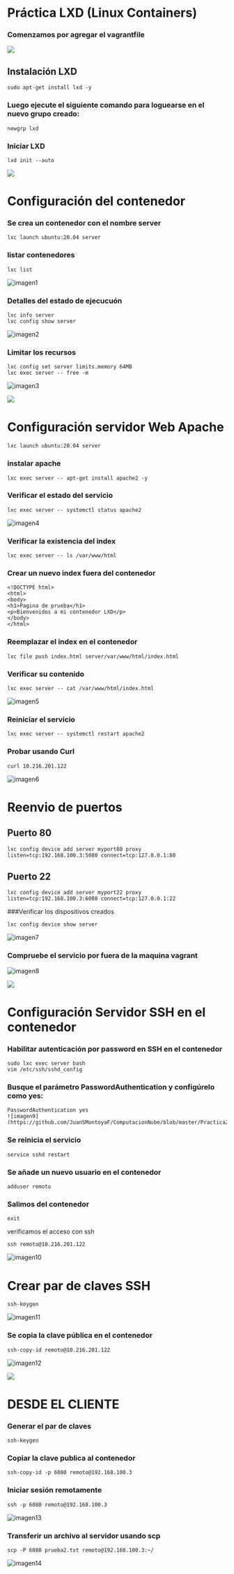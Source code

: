 # Práctica LXD (Linux Containers)

### Comenzamos por agregar el vagrantfile

![](https://i.imgur.com/XBDrYar.png)

## Instalación LXD
````
sudo apt-get install lxd -y
````
### Luego ejecute el siguiente comando para loguearse en el nuevo grupo creado:
````
newgrp lxd
````

### Iniciar LXD
````
lxd init --auto
````
![](https://i.imgur.com/XBDrYar.png)

# Configuración del contenedor
### Se crea un contenedor con el nombre server
````
lxc launch ubuntu:20.04 server
````
### listar contenedores
````
lxc list
````
![imagen1](https://github.com/JuanSMontoyaF/ComputacionNube/blob/master/Practica2_LXD/imagenes/imagen1.png)

### Detalles del estado de ejecucuón 
````
lxc info server
lxc config show server
````
![imagen2](https://github.com/JuanSMontoyaF/ComputacionNube/blob/master/Practica2_LXD/imagenes/imagen2.png)

### Limitar los recursos
```
lxc config set server limits.memory 64MB
lxc exec server -- free -m
```
![imagen3](https://github.com/JuanSMontoyaF/ComputacionNube/blob/master/Practica2_LXD/imagenes/imagen3.png)

![](https://i.imgur.com/XBDrYar.png)

# Configuración servidor Web Apache
````
lxc launch ubuntu:20.04 server
````

### instalar apache
````
lxc exec server -- apt-get install apache2 -y
````

### Verificar el estado del servicio
````
lxc exec server -- systemctl status apache2
````

![imagen4](https://github.com/JuanSMontoyaF/ComputacionNube/blob/master/Practica2_LXD/imagenes/imagen4.png)

### Verificar la existencia del index
````
lxc exec server -- ls /var/www/html
````

### Crear un nuevo index fuera del contenedor
```
<!DOCTYPE html>
<html>
<body>
<h1>Pagina de prueba</h1>
<p>Bienvenidos a mi contenedor LXD</p>
</body>
</html>
```
### Reemplazar el index en el contenedor
````
lxc file push index.html server/var/www/html/index.html
````

### Verificar su contenido
````
lxc exec server -- cat /var/www/html/index.html
````

![imagen5](https://github.com/JuanSMontoyaF/ComputacionNube/blob/master/Practica2_LXD/imagenes/imagen5.png)

### Reiniciar el servicio
````
lxc exec server -- systemctl restart apache2
````

### Probar usando Curl
````
curl 10.216.201.122
````

![imagen6](https://github.com/JuanSMontoyaF/ComputacionNube/blob/master/Practica2_LXD/imagenes/imagen6.png)

# Reenvio de puertos 
## Puerto 80
````
lxc config device add server myport80 proxy listen=tcp:192.168.100.3:5080 connect=tcp:127.0.0.1:80
````
## Puerto 22
````
lxc config device add server myport22 proxy listen=tcp:192.168.100.3:6080 connect=tcp:127.0.0.1:22
````

###Verificar los dispositivos creados
````
lxc config device show server
````

![imagen7](https://github.com/JuanSMontoyaF/ComputacionNube/blob/master/Practica2_LXD/imagenes/imagen7.png)
### Compruebe el servicio por fuera de la maquina vagrant
![imagen8](https://github.com/JuanSMontoyaF/ComputacionNube/blob/master/Practica2_LXD/imagenes/imagen8.png)

![](https://i.imgur.com/XBDrYar.png)

# Configuración Servidor SSH en el contenedor
### Habilitar autenticación por password en SSH en el contenedor
````
sudo lxc exec server bash
vim /etc/ssh/sshd_config
````

### Busque el parámetro PasswordAuthentication  y configúrelo como yes:
````
PasswordAuthentication yes
![imagen9](https://github.com/JuanSMontoyaF/ComputacionNube/blob/master/Practica2_LXD/imagenes/imagen9.png)
````

### Se reinicia el servicio
````
service sshd restart
````

### Se añade un nuevo usuario en el contenedor
````
adduser remoto
````

### Salimos del contenedor
````
exit
````

verificamos el acceso con ssh
````
ssh remoto@10.216.201.122
````

![imagen10](https://github.com/JuanSMontoyaF/ComputacionNube/blob/master/Practica2_LXD/imagenes/imagen10.png)

# Crear par de claves SSH 
````
ssh-keygen
````
![imagen11](https://github.com/JuanSMontoyaF/ComputacionNube/blob/master/Practica2_LXD/imagenes/imagen11.png)

### Se copia la clave pública en el contenedor
````
ssh-copy-id remoto@10.216.201.122
````

![imagen12](https://github.com/JuanSMontoyaF/ComputacionNube/blob/master/Practica2_LXD/imagenes/imagen12.png)

![](https://i.imgur.com/XBDrYar.png)

# DESDE EL CLIENTE
### Generar el par de claves
````
ssh-keygen
````

### Copiar la clave publica al contenedor 
````
ssh-copy-id -p 6080 remoto@192.168.100.3
````

### Iniciar sesión remotamente 
````
ssh -p 6080 remoto@192.168.100.3
````
![imagen13](https://github.com/JuanSMontoyaF/ComputacionNube/blob/master/Practica2_LXD/imagenes/imagen13.png)

### Transferir un archivo al servidor usando scp
````
scp -P 6080 prueba2.txt remoto@192.168.100.3:~/
````
![imagen14](https://github.com/JuanSMontoyaF/ComputacionNube/blob/master/Practica2_LXD/imagenes/imagen14.png)





